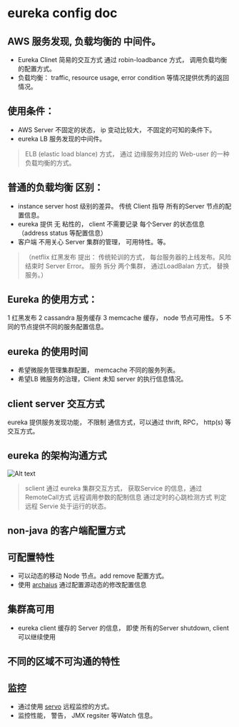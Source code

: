 # eureka config doc

## AWS 服务发现, 负载均衡的 中间件。

- Eureka Clinet 简易的交互方式 通过 robin-loadbance 方式， 调用负载均衡的配置方式。
- 负载均衡： traffic, resource usage, error condition 等情况提供优秀的返回情况。

## 使用条件：

- AWS Server 不固定的状态， ip 变动比较大， 不固定的可知的条件下。
- eureka LB 服务发现的中间件。
> ELB (elastic load blance) 方式， 通过  边缘服务对应的 Web-user 的一种负载均衡的方式。

## 普通的负载均衡 区别：

- instance server host 级别的差异。 传统 Client 指导 所有的Server 节点的配置信息。
- eureka 提供 无 粘性的， client 不需要记录 每个Server 的状态信息 （address status 等配置信息）
- 客户端 不用关心 Server 集群的管理， 可用特性。等。
> （netflix 红黑发布 提出： 传统轮训的方式， 每台服务器的上线发布。风险 结束时 Server Error。 服务 拆分 两个集群， 通过LoadBalan 方式， 替换服务。）

## Eureka 的使用方式：

  1 红黑发布
  2 cassandra 服务缓存
  3 memcache 缓存， node 节点可用性。
  5 不同的节点提供不同的服务配置信息。

## eureka 的使用时间

- 希望微服务管理集群配置， memcache 不同的服务列表。
- 希望LB 微服务的治理，Client 未知 server 的执行信息情况。

## client server 交互方式

eureka 提供服务发现功能， 不限制 通信方式，可以通过 thrift, RPC， http(s) 等交互方式。

## eureka 的架构沟通方式

![Alt text](https://github.com/Netflix/eureka/raw/master/images/eureka_architecture.png "Optional title")

> sclient 通过 eureka 集群交互方式， 获取Service 的信息，通过RemoteCall方式 远程调用参数的配制信息
通过定时的心跳检测方式 判定 远程 Servie 处于运行的状态。

## non-java 的客户端配置方式

## 可配置特性

- 可以动态的移动 Node 节点。add remove 配置方式。
- 使用  [archaius](https://github.com/Netflix/archaius)  通过配置源动态的修改配置信息

## 集群高可用

- eureka client 缓存的 Server 的信息， 即使 所有的Server shutdown, client 可以继续使用

## 不同的区域不可沟通的特性

## 监控

- 通过使用 [servo](https://github.com/Netflix/servo/wiki) 远程监控的方式。
- 监控性能， 警告， JMX regsiter 等Watch 信息。